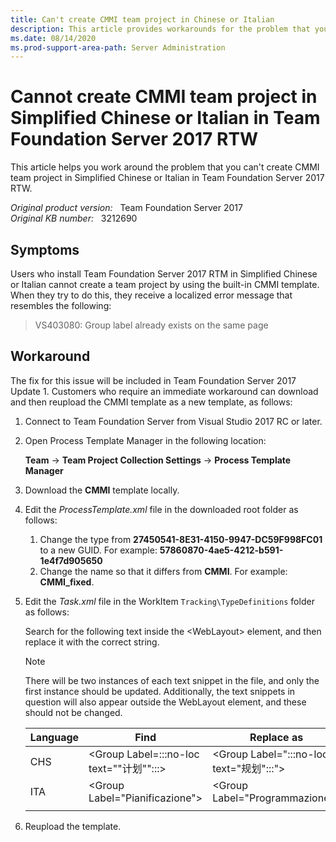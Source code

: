 ```yaml
---
title: Can't create CMMI team project in Chinese or Italian
description: This article provides workarounds for the problem that you can't create CMMI team project in Simplified Chinese or Italian in Team Foundation Server 2017 RTW.
ms.date: 08/14/2020
ms.prod-support-area-path: Server Administration
---
```

# Cannot create CMMI team project in Simplified Chinese or Italian in Team Foundation Server 2017 RTW

This article helps you work around the problem that you can't create CMMI team project in Simplified Chinese or Italian in Team Foundation Server 2017 RTW.

_Original product version:_ &nbsp; Team Foundation Server 2017  
_Original KB number:_ &nbsp; 3212690

## Symptoms

Users who install Team Foundation Server 2017 RTM in Simplified Chinese or Italian cannot create a team project by using the built-in CMMI template. When they try to do this, they receive a localized error message that resembles the following:

> VS403080: Group label already exists on the same page

## Workaround

The fix for this issue will be included in Team Foundation Server 2017 Update 1. Customers who require an immediate workaround can download and then reupload the CMMI template as a new template, as follows:

1. Connect to Team Foundation Server from Visual Studio 2017 RC or later.
2. Open Process Template Manager in the following location:

    **Team** -> **Team Project Collection Settings** -> **Process Template Manager**  

3. Download the **CMMI** template locally.
4. Edit the *ProcessTemplate.xml* file in the downloaded root folder as follows:
      1. Change the type from **27450541-8E31-4150-9947-DC59F998FC01** to a new GUID. For example: **57860870-4ae5-4212-b591-1e4f7d905650**  
      2. Change the name so that it differs from **CMMI**. For example: **CMMI_fixed**.
5. Edit the *Task.xml* file in the WorkItem `Tracking\TypeDefinitions` folder as follows:

    Search for the following text inside the \<WebLayout> element, and then replace it with the correct string.

    > [!NOTE]
    > There will be two instances of each text snippet in the file, and only the first instance should be updated. Additionally, the text snippets in question will also appear outside the WebLayout element, and these should not be changed.

    | Language| Find| Replace as |
    |---|---|---|
    |CHS|\<Group Label=:::no-loc text="\"计划\"":::>|\<Group Label=":::no-loc text="规划":::">|
    |ITA|\<Group Label="Pianificazione">|\<Group Label="Programmazione">|
    ||||

6. Reupload the template.
